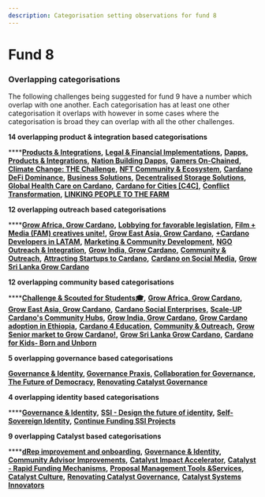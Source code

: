 ```yaml
---
description: Categorisation setting observations for fund 8
---
```


# Fund 8

### Overlapping categorisations

The following challenges being suggested for fund 9 have a number which overlap with one another. Each categorisation has at least one other categorisation it overlaps with however in some cases where the categorisation is broad they can overlap with all the other challenges.



**14 overlapping product & integration based categorisations**

****[**Products & Integrations**](https://app.ideascale.com/t/UM5UZBunL)**,** [**Legal & Financial Implementations**](https://app.ideascale.com/t/UM5UZBvbn)**,** [**Dapps, Products & Integrations**](https://app.ideascale.com/t/UM5UZBw78)**,** [**Nation Building Dapps**](https://app.ideascale.com/t/UM5UZBuo2)**,** [**Gamers On-Chained**](https://app.ideascale.com/t/UM5UZBw1o)**,** [**Climate Change: THE Challenge**](https://app.ideascale.com/t/UM5UZBvq4)**,** [**NFT Community & Ecosystem**](https://app.ideascale.com/t/UM5UZBwLV)**,** [**Cardano DeFi Dominance**](https://app.ideascale.com/t/UM5UZBurB)**,** [**Business Solutions**](https://app.ideascale.com/t/UM5UZBvhC)**,** [**Decentralised Storage Solutions**](https://app.ideascale.com/t/UM5UZBuuG)**,** [**Global Health Care on Cardano**](https://app.ideascale.com/t/UM5UZBw4s)**,** [**Cardano for Cities \[C4C\]**](https://app.ideascale.com/t/UM5UZBwDp)**,** [**Conflict Transformation**](https://app.ideascale.com/t/UM5UZBulb)**,** [**LINKING PEOPLE TO THE FARM**](https://app.ideascale.com/t/UM5UZBwPp)



**12 overlapping outreach based categorisations**

****[**Grow Africa, Grow Cardano**](https://app.ideascale.com/t/UM5UZBuk1)**,** [**Lobbying for favorable legislation**](https://app.ideascale.com/t/UM5UZBwe3)**,** [**Film + Media (FAM) creatives unite!**](https://app.ideascale.com/t/UM5UZBuw7)**,** [**Grow East Asia, Grow Cardano**](https://app.ideascale.com/t/UM5UZBvV3)**,** [**+Cardano Developers in LATAM**](https://cardano.ideascale.com/c/idea/405144)**,**  [**Marketing & Community Development**](https://app.ideascale.com/t/UM5UZBwId)**,** [**NGO Outreach & Integration**](https://app.ideascale.com/t/UM5UZBvey)**,** [**Grow India, Grow Cardano**](https://app.ideascale.com/t/UM5UZBumF)**,** [**Community & Outreach**](https://app.ideascale.com/t/UM5UZBunC)**,** [**Attracting Startups to Cardano**](https://app.ideascale.com/t/UM5UZBvur)**,** [**Cardano on Social Media**](https://app.ideascale.com/t/UM5UZBw8V)**,** [**Grow Sri Lanka Grow Cardano**](https://app.ideascale.com/t/UM5UZBurO)



**12 overlapping community based categorisations**

****[**Challenge & Scouted for Students🎓**](https://app.ideascale.com/t/UM5UZBvbE)**,** [**Grow Africa, Grow Cardano**](https://app.ideascale.com/t/UM5UZBuk1)**,** [**Grow East Asia, Grow Cardano**](https://app.ideascale.com/t/UM5UZBvV3)**,** [**Cardano Social Enterprises**](https://app.ideascale.com/t/UM5UZBuod)**,** [**Scale-UP Cardano's Community Hubs**](https://app.ideascale.com/t/UM5UZBukC)**,** [**Grow India, Grow Cardano**](https://app.ideascale.com/t/UM5UZBumF)**,** [**Grow Cardano adoption in Ethiopia**](https://app.ideascale.com/t/UM5UZBu6F)**,** [**Cardano 4 Education**](https://app.ideascale.com/t/UM5UZBwpW)**,** [**Community & Outreach**](https://app.ideascale.com/t/UM5UZBunC)**,** [**Grow Senior market to Grow Cardano!**](https://app.ideascale.com/t/UM5UZBuog)**,** [**Grow Sri Lanka Grow Cardano**](https://app.ideascale.com/t/UM5UZBurO)**,** [**Cardano for Kids- Born and Unborn**](https://app.ideascale.com/t/UM5UZBuqn)



**5 overlapping governance based categorisations** &#x20;

****[**Governance & Identity**](https://app.ideascale.com/t/UM5UZBunV)**,** [**Governance Praxis**](https://app.ideascale.com/t/UM5UZBv6V)**,** [**Collaboration for Governance**](https://app.ideascale.com/t/UM5UZBwWo)**,** [**The Future of Democracy**](https://app.ideascale.com/t/UM5UZBvIA)**,** [**Renovating Catalyst Governance**](https://app.ideascale.com/t/UM5UZBvyp)****



**4 overlapping identity based categorisations**

****[**Governance & Identity**](https://app.ideascale.com/t/UM5UZBunV)**,** [**SSI - Design the future of identity**](https://app.ideascale.com/t/UM5UZBvbo)**,** [**Self-Sovereign Identity**](https://app.ideascale.com/t/UM5UZBwIB)**,** [**Continue Funding SSI Projects**](https://app.ideascale.com/t/UM5UZBvcB)



**9 overlapping Catalyst based categorisations**

****[**dRep improvement and onboarding**](https://app.ideascale.com/t/UM5UZBvsJ)**,** [**Governance & Identity**](https://app.ideascale.com/t/UM5UZBunV)**,** [**Community Advisor Improvements**](https://app.ideascale.com/t/UM5UZBwYx)**,** [**Catalyst Impact Accelerator**](https://app.ideascale.com/t/UM5UZBwWz)**,** [**Catalyst - Rapid Funding Mechanisms**](https://app.ideascale.com/t/UM5UZBumy)**,** [**Proposal Management Tools \&Services**](https://app.ideascale.com/t/UM5UZBweN)**,** [**Catalyst Culture**](https://app.ideascale.com/t/UM5UZBvsH)**,** [**Renovating Catalyst Governance**](https://app.ideascale.com/t/UM5UZBvyp)**,** [**Catalyst Systems Innovators**](https://app.ideascale.com/t/UM5UZBw8W)
